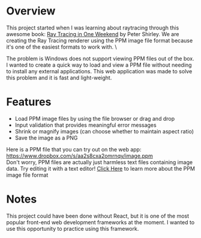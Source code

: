 # Overview

This project started when I was learning about raytracing through this awesome book: [Ray Tracing in One Weekend](https://raytracing.github.io/books/RayTracingInOneWeekend.html) by Peter Shirley. We are creating the Ray Tracing renderer using the PPM image file format because it's one of the easiest formats to work with. \

The problem is Windows does not support viewing PPM files out of the box. I wanted to create a quick way to load and view a PPM file without needing to install any external applications. This web application was made to solve this problem and it is fast and light-weight.

# Features
- Load PPM image files by using the file browser or drag and drop
- Input validation that provides meaningful error messages
- Shrink or magnify images (can choose whether to maintain aspect ratio)
- Save the image as a PNG

Here is a PPM file that you can try out on the web app: https://www.dropbox.com/s/aa2s8cxa2omrnqy/image.ppm \
Don't worry, PPM files are actually just harmless text files containing image data. Try editing it with a text editor!
[Click Here](https://en.wikipedia.org/wiki/Netpbm#PPM_example) to learn more about the PPM image file format

# Notes
This project could have been done without React, but it is one of the most popular front-end web development frameworks at the moment. I wanted to use this opportunity to practice using this framework.


